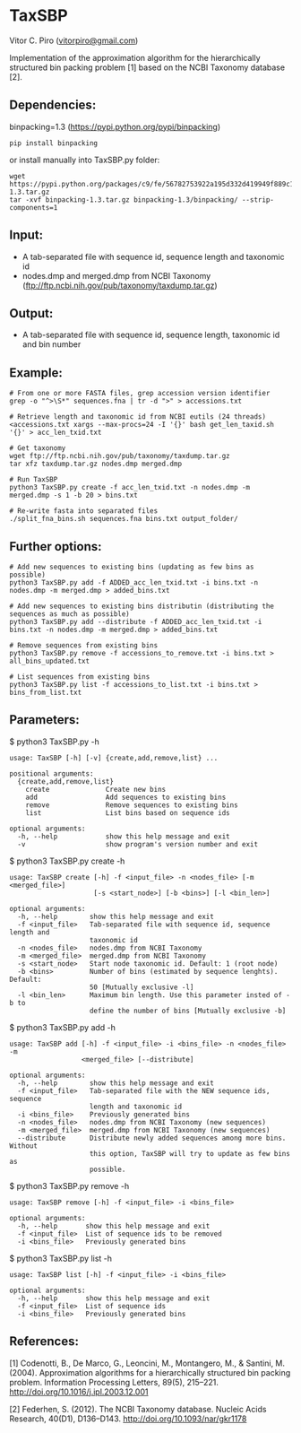 # TaxSBP

Vitor C. Piro (vitorpiro@gmail.com)

Implementation of the approximation algorithm for the hierarchically structured bin packing problem [1] based on the NCBI Taxonomy database [2].

Dependencies:
-------------
binpacking=1.3 (https://pypi.python.org/pypi/binpacking)
 
	pip install binpacking

or install manually into TaxSBP.py folder:
	
	wget https://pypi.python.org/packages/c9/fe/56782753922a195d332d419949f889c1d59cab7b1780db2351bd8b99501c/binpacking-1.3.tar.gz
	tar -xvf binpacking-1.3.tar.gz binpacking-1.3/binpacking/ --strip-components=1
	
Input: 
------
 * A tab-separated file with sequence id, sequence length and taxonomic id 
 * nodes.dmp and merged.dmp from NCBI Taxonomy (ftp://ftp.ncbi.nih.gov/pub/taxonomy/taxdump.tar.gz)
	
Output:
-------
 * A tab-separated file with sequence id, sequence length, taxonomic id and bin number

Example:
--------

	# From one or more FASTA files, grep accession version identifier
	grep -o "^>\S*" sequences.fna | tr -d ">" > accessions.txt

	# Retrieve length and taxonomic id from NCBI eutils (24 threads)
	<accessions.txt xargs --max-procs=24 -I '{}' bash get_len_taxid.sh '{}' > acc_len_txid.txt

	# Get taxonomy
	wget ftp://ftp.ncbi.nih.gov/pub/taxonomy/taxdump.tar.gz
	tar xfz taxdump.tar.gz nodes.dmp merged.dmp

	# Run TaxSBP
	python3 TaxSBP.py create -f acc_len_txid.txt -n nodes.dmp -m merged.dmp -s 1 -b 20 > bins.txt
	
	# Re-write fasta into separated files 
	./split_fna_bins.sh sequences.fna bins.txt output_folder/

Further options:
----------------

	# Add new sequences to existing bins (updating as few bins as possible)
	python3 TaxSBP.py add -f ADDED_acc_len_txid.txt -i bins.txt -n nodes.dmp -m merged.dmp > added_bins.txt
	
	# Add new sequences to existing bins distributin (distributing the sequences as much as possible)
	python3 TaxSBP.py add --distribute -f ADDED_acc_len_txid.txt -i bins.txt -n nodes.dmp -m merged.dmp > added_bins.txt
	
	# Remove sequences from existing bins
	python3 TaxSBP.py remove -f accessions_to_remove.txt -i bins.txt > all_bins_updated.txt

	# List sequences from existing bins
	python3 TaxSBP.py list -f accessions_to_list.txt -i bins.txt > bins_from_list.txt
	
Parameters:
-----------

$ python3 TaxSBP.py -h

	usage: TaxSBP [-h] [-v] {create,add,remove,list} ...

	positional arguments:
	  {create,add,remove,list}
	    create              Create new bins
	    add                 Add sequences to existing bins
	    remove              Remove sequences to existing bins
	    list                List bins based on sequence ids

	optional arguments:
	  -h, --help            show this help message and exit
	  -v                    show program's version number and exit

  
$ python3 TaxSBP.py create -h

	usage: TaxSBP create [-h] -f <input_file> -n <nodes_file> [-m <merged_file>]
	                     [-s <start_node>] [-b <bins>] [-l <bin_len>]

	optional arguments:
	  -h, --help        show this help message and exit
	  -f <input_file>   Tab-separated file with sequence id, sequence length and
	                    taxonomic id
	  -n <nodes_file>   nodes.dmp from NCBI Taxonomy
	  -m <merged_file>  merged.dmp from NCBI Taxonomy
	  -s <start_node>   Start node taxonomic id. Default: 1 (root node)
	  -b <bins>         Number of bins (estimated by sequence lenghts). Default:
	                    50 [Mutually exclusive -l]
	  -l <bin_len>      Maximum bin length. Use this parameter insted of -b to
	                    define the number of bins [Mutually exclusive -b]

$ python3 TaxSBP.py add -h

	usage: TaxSBP add [-h] -f <input_file> -i <bins_file> -n <nodes_file> -m
	                  <merged_file> [--distribute]

	optional arguments:
	  -h, --help        show this help message and exit
	  -f <input_file>   Tab-separated file with the NEW sequence ids, sequence
	                    length and taxonomic id
	  -i <bins_file>    Previously generated bins
	  -n <nodes_file>   nodes.dmp from NCBI Taxonomy (new sequences)
	  -m <merged_file>  merged.dmp from NCBI Taxonomy (new sequences)
	  --distribute      Distribute newly added sequences among more bins. Without
	                    this option, TaxSBP will try to update as few bins as
	                    possible.

$ python3 TaxSBP.py remove -h

	usage: TaxSBP remove [-h] -f <input_file> -i <bins_file>

	optional arguments:
	  -h, --help       show this help message and exit
	  -f <input_file>  List of sequence ids to be removed
	  -i <bins_file>   Previously generated bins	   

$ python3 TaxSBP.py list -h

	usage: TaxSBP list [-h] -f <input_file> -i <bins_file>

	optional arguments:
	  -h, --help       show this help message and exit
	  -f <input_file>  List of sequence ids
	  -i <bins_file>   Previously generated bins

References:
-----------

[1] Codenotti, B., De Marco, G., Leoncini, M., Montangero, M., & Santini, M. (2004). Approximation algorithms for a hierarchically structured bin packing problem. Information Processing Letters, 89(5), 215–221. http://doi.org/10.1016/j.ipl.2003.12.001

[2] Federhen, S. (2012). The NCBI Taxonomy database. Nucleic Acids Research, 40(D1), D136–D143. http://doi.org/10.1093/nar/gkr1178
